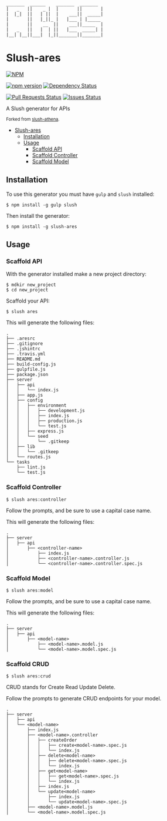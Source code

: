 ```
_______  ______    _______  _______
|   _   ||    _ |  |       ||       |
|  |_|  ||   | ||  |    ___||  _____|
|       ||   |_||_ |   |___ | |_____
|       ||    __  ||    ___||_____  |
|   _   ||   |  | ||   |___  _____| |
|__| |__||___|  |_||_______||_______|

```

Slush-ares
============

[![NPM](https://nodei.co/npm/slush-ares.png?downloads=true&downloadRank=true&stars=true)](https://npmjs.com/package/slush-ares)

[![npm version](https://badge.fury.io/js/slush-ares.svg)](http://badge.fury.io/js/slush-ares)
[![Dependency Status](https://david-dm.org/prestonvanloon/slush-ares.svg)](https://david-dm.org/prestonvanloon/slush-ares)

[![Pull Requests Status](http://issuestats.com/github/prestonvanloon/slush-ares/badge/pr?style=flat)](http://issuestats.com/github/prestonvanloon/slush-ares/badge/pr?style=flat)
[![Issues Status](http://issuestats.com/github/prestonvanloon/slush-ares/badge/issue?style=flat)](http://issuestats.com/github/prestonvanloon/slush-ares/badge/issue?style=flat)

A Slush generator for APIs

<sub>Forked from [slush-athena](https://github.com/reaganthomas/slush-athena).</sub>

* [Slush-ares](#slush-ares)
  * [Installation](#installation)
  * [Usage](#usage)
    * [Scaffold API](#scaffold)
    * [Scaffold Controller](#controller)
    * [Scaffold Model](#model)

<h2 id="installation">Installation</h2>

To use this generator you must have `gulp` and `slush` installed:

```
$ npm install -g gulp slush
```

Then install the generator:

```
$ npm install -g slush-ares
```

<h2 id="usage">Usage</h2>
<h3 id="scaffold">Scaffold API</h3>

With the generator installed make a new project directory:

```
$ mdkir new_project
$ cd new_project
```

Scaffold your API:

```
$ slush ares
```

This will generate the following files:

```
.
├── .aresrc
├── .gitignore
├── .jshintrc
├── .travis.yml
├── README.md
├── build-config.js
├── gulpfile.js
├── package.json
├── server
│   ├── api
│   │   └── index.js
│   ├── app.js
│   ├── config
│   │   ├── environment
│   │   │   ├── development.js
│   │   │   ├── index.js
│   │   │   ├── production.js
│   │   │   └── test.js
│   │   ├── express.js
│   │   └── seed
│   │       └── .gitkeep
│   ├── lib
│   │   └── .gitkeep
│   └── routes.js
└── tasks
    ├── lint.js
    └── test.js
```

<h3 id="controller">Scaffold Controller</h3>

```
$ slush ares:controller
```

Follow the prompts, and be sure to use a capital case name.

This will generate the following files:

```
.
├── server
│   ├── api
│       ├── <controller-name>
│           ├── index.js
│           ├── <controller-name>.controller.js
│           └── <controller-name>.controller.spec.js
```

<h3 id="model">Scaffold Model</h3>

```
$ slush ares:model
```

Follow the prompts, and be sure to use a capital case name.

This will generate the following files:

```
.
├── server
│   ├── api
│       ├── <model-name>
│           ├── <model-name>.model.js
│           └── <model-name>.model.spec.js
```

<h3 id="crud">Scaffold CRUD</h3>

```
$ slush ares:crud
```

CRUD stands for Create Read Update Delete.

Follow the prompts to generate CRUD endpoints for your model.

```
.
├── server
│   ├── api
│   └── <model-name>
│       ├── index.js
│       ├── <model-name>.controller
│       │   ├── createOrder
│       │   │   ├── create<model-name>.spec.js
│       │   │   └── index.js
│       │   ├── delete<model-name>
│       │   │   ├── delete<model-name>.spec.js
│       │   │   └── index.js
│       │   ├── get<model-name>
│       │   │   ├── get<model-name>.spec.js
│       │   │   └── index.js
│       │   ├── index.js
│       │   └── update<model-name>
│       │       ├── index.js
│       │       └── update<model-name>.spec.js
│       ├── <model-name>.model.js
│       └── <model-name>.model.spec.js

```
